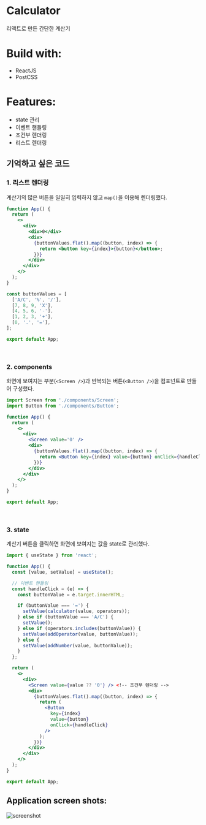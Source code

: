 # Calculator

리액트로 만든 간단한 계산기

# Build with:

- ReactJS
- PostCSS

# Features:

- state 관리
- 이벤트 핸들링
- 조건부 렌더링
- 리스트 렌더링

## 기억하고 싶은 코드

### 1. 리스트 렌더링

계산기의 많은 버튼을 일일히 입력하지 않고 `map()`을 이용해 렌더링했다.

```jsx
function App() {
  return (
    <>
      <div>
        <div>0</div>
        <div>
          {buttonValues.flat().map((button, index) => {
            return <button key={index}>{button}</button>;
          })}
        </div>
      </div>
    </>
  );
}

const buttonValues = [
  ['A/C', '%', '/'],
  [7, 8, 9, 'X'],
  [4, 5, 6, '-'],
  [1, 2, 3, '+'],
  [0, '.', '='],
];

export default App;
```

<br>

### 2. components

화면에 보여지는 부분(`<Screen />`)과 반복되는 버튼(`<Button />`)을 컴포넌트로 만들어 구성했다.

```jsx
import Screen from './components/Screen';
import Button from './components/Button';

function App() {
  return (
    <>
      <div>
        <Screen value='0' />
        <div>
          {buttonValues.flat().map((button, index) => {
            return <Button key={index} value={button} onClick={handleClick} />;
          })}
        </div>
      </div>
    </>
  );
}

export default App;
```

<br>

### 3. state

계산기 버튼을 클릭하면 화면에 보여지는 값을 state로 관리했다.

```jsx
import { useState } from 'react';

function App() {
  const [value, setValue] = useState();

  // 이벤트 핸들링
  const handleClick = (e) => {
    const buttonValue = e.target.innerHTML;

    if (buttonValue === '=') {
      setValue(calculator(value, operators));
    } else if (buttonValue === 'A/C') {
      setValue();
    } else if (operators.includes(buttonValue)) {
      setValue(addOperator(value, buttonValue));
    } else {
      setValue(addNumber(value, buttonValue));
    }
  };

  return (
    <>
      <div>
        <Screen value={value ?? '0'} /> <!-- 조건부 렌더링 -->
        <div>
          {buttonValues.flat().map((button, index) => {
            return (
              <Button
                key={index}
                value={button}
                onClick={handleClick}
              />
            );
          })}
        </div>
      </div>
    </>
  );
}

export default App;

```

## Application screen shots:

![screenshot](https://github.com/user-attachments/assets/ac6eaa45-6dc2-4d6b-905a-ecb2f68c7c9f)
